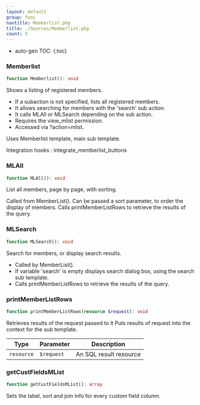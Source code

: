 ```yaml
---
layout: default
group: func
navtitle: Memberlist.php
title: ./Sources/Memberlist.php
count: 5
---
```

* auto-gen TOC:
{:toc}
### Memberlist

```php
function Memberlist(): void
```
Shows a listing of registered members.

- If a subaction is not specified, lists all registered members.
- It allows searching for members with the 'search' sub action.
- It calls MLAll or MLSearch depending on the sub action.
- Requires the view_mlist permission.
- Accessed via ?action=mlist.

Uses Memberlist template, main sub template.

Integration hooks
: integrate_memberlist_buttons

### MLAll

```php
function MLAll(): void
```
List all members, page by page, with sorting.

Called from MemberList().
Can be passed a sort parameter, to order the display of members.
Calls printMemberListRows to retrieve the results of the query.

### MLSearch

```php
function MLSearch(): void
```
Search for members, or display search results.

- Called by MemberList().
- If variable 'search' is empty displays search dialog box, using the search sub template.
- Calls printMemberListRows to retrieve the results of the query.

### printMemberListRows

```php
function printMemberListRows(resource $request): void
```
Retrieves results of the request passed to it
Puts results of request into the context for the sub template.



Type|Parameter|Description
---|---|---
`resource`|`$request`|An SQL result resource

### getCustFieldsMList

```php
function getCustFieldsMList(): array
```
Sets the label, sort and join info for every custom field column.



